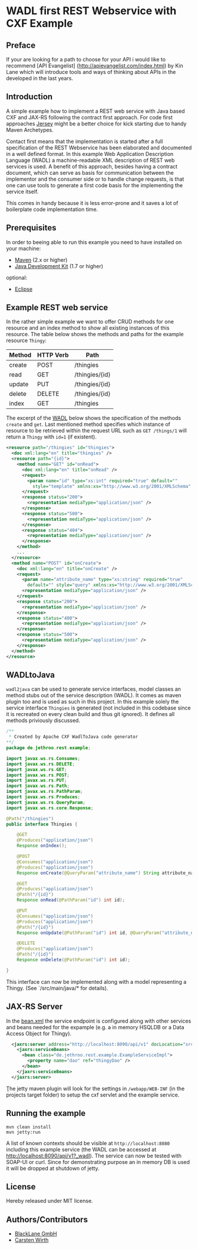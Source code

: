 # WADL first REST Webservice with CXF Example

## Preface

If your are looking for a path to choose for your API i would like to recommend 
[API Evangelist] (http://apievangelist.com/index.html)
by Kin Lane which will introduce tools and ways of thinking about APIs in the developed in the last years.

## Introduction

A simple example how to implement a REST web service with Java based CXF and JAX-RS following the contract
first approach. For code first approaches [Jersey](https://jersey.java.net/) might be a better choice for
kick starting due to handy Maven Archetypes.

Contact first means that the implementation is started after a full specification of the REST Webservice has
been elaborated and documented in a well defined format. In this example Web Application Description Language (WADL)
a machine-readable XML description of REST web services is used. A benefit of this approach, besides having a contract document, which can serve as basis for communication between the implementor and the consumer side or to handle change requests, is that one can use tools to generate a first code basis for the implementing the service itself.

This comes in handy because it is less error-prone and it saves a lot of boilerplate code implementation time.

## Prerequisites

In order to beeing able to run this example you need to have installed on your machine:

 * [Maven](http://maven.apache.org/) (2.x or higher)
 * [Java Development Kit](http://www.oracle.com/technetwork/java/javase/downloads/index.html) (1.7 or higher)

optional:

 * [Eclipse](http://www.eclipse.org/)

## Example REST web service

In the rather simple example we want to offer CRUD methods for one resource and an index method to show all existing instances
of this resource. The table below shows the methods and paths for the example resource `Thingy`:

| Method | HTTP Verb | Path           |
| ------ | --------- | -------------- |
| create | POST      | /thingies      |
| read   | GET       | /thingies/{id} |
| update | PUT       | /thingies/{id} |
| delete | DELETE    | /thingies/{id} |
| index  | GET       | /thingies      |

The excerpt of the [WADL](/src/main/resources/example.xml) below shows the specification of the methods `create` and `get`. Last mentioned method specifies which
instance of resource to be retrieved within the request URL such as `GET /things/1` will return a `Thingy` with `id=1` (if existent).

```xml
<resource path="/thingies" id="thingies">
  <doc xml:lang="en" title="thingies" />
  <resource path="{id}">
    <method name="GET" id="onRead">
      <doc xml:lang="en" title="onRead" />
      <request>
        <param name="id" type="xs:int" required="true" default=""
          style="template" xmlns:xs="http://www.w3.org/2001/XMLSchema" />
      </request>
      <response status="200">
        <representation mediaType="application/json" />
      </response>
      <response status="500">
        <representation mediaType="application/json" />
      </response>
      <response status="404">
        <representation mediaType="application/json" />
      </response>
    </method>
    ...
  </resource>
  <method name="POST" id="onCreate">
    <doc xml:lang="en" title="onCreate" />
    <request>
      <param name="attribute_name" type="xs:string" required="true"
        default="" style="query" xmlns:xs="http://www.w3.org/2001/XMLSchema" />
      <representation mediaType="application/json" />
    </request>
    <response status="200">
      <representation mediaType="application/json" />
    </response>
    <response status="400">
      <representation mediaType="application/json" />
    </response>
    <response status="500">
      <representation mediaType="application/json" />
    </response>
  </method>
</resource>
```

## WADLtoJava

`wadl2java` can be used to generate service interfaces, model classes an method stubs out of the service description (WADL). It comes as maven plugin too and is used as such in this project. In this example solely the service interface `Thingies` is generated (not included in this codebase since it is recreated on every clean build and thus git ignored). It defines all methods priviously discussed.

```java
/**
 * Created by Apache CXF WadlToJava code generator
**/
package de.jethroo.rest.example;

import javax.ws.rs.Consumes;
import javax.ws.rs.DELETE;
import javax.ws.rs.GET;
import javax.ws.rs.POST;
import javax.ws.rs.PUT;
import javax.ws.rs.Path;
import javax.ws.rs.PathParam;
import javax.ws.rs.Produces;
import javax.ws.rs.QueryParam;
import javax.ws.rs.core.Response;

@Path("/thingies")
public interface Thingies {

    @GET
    @Produces("application/json")
    Response onIndex();

    @POST
    @Consumes("application/json")
    @Produces("application/json")
    Response onCreate(@QueryParam("attribute_name") String attribute_name);

    @GET
    @Produces("application/json")
    @Path("/{id}")
    Response onRead(@PathParam("id") int id);

    @PUT
    @Consumes("application/json")
    @Produces("application/json")
    @Path("/{id}")
    Response onUpdate(@PathParam("id") int id, @QueryParam("attribute_name") String attribute_name);

    @DELETE
    @Produces("application/json")
    @Path("/{id}")
    Response onDelete(@PathParam("id") int id);

}
```

This interface can now be implemented along with a model representing a Thingy. (See `/src/main/java/* for details).

## JAX-RS Server

In the [bean.xml](/src/main/webapp/WEB-INF/bean.xml) the service endpoint is configured along with other services and
beans needed for the expample (e.g. a in memory HSQLDB or a Data Access Object for Thingy).

```xml
  <jaxrs:server address="http://localhost:8090/api/v1" docLocation="src/main/resources/example.xml">
    <jaxrs:serviceBeans>
      <bean class="de.jethroo.rest.example.ExampleServiceImpl">
        <property name="dao" ref="thingyDao" />
      </bean>
    </jaxrs:serviceBeans>
  </jaxrs:server>
```
Ţhe jetty maven plugin will look for the settings in `/webapp/WEB-INF` (in the projects target folder) to setup the cxf servlet and the example service.

## Running the example

```
mvn clean install
mvn jetty:run
```

A list of known contexts should be visible at `http://localhost:8080` including this example service (the WADL can be
accessed at [http://localhost:8090/api/v1?_wadl](http://localhost:8090/api/v1?_wadl)). The service can now be tested with SOAP-UI or curl. Since for demonstrating purpose an in memory DB is used it will be dropped at shutdown of jetty.

## License
Hereby released under MIT license.

## Authors/Contributors

- [BlackLane GmbH](http://www.blacklane.com "Blacklane")
- [Carsten Wirth](http://github.com/jethroo)
